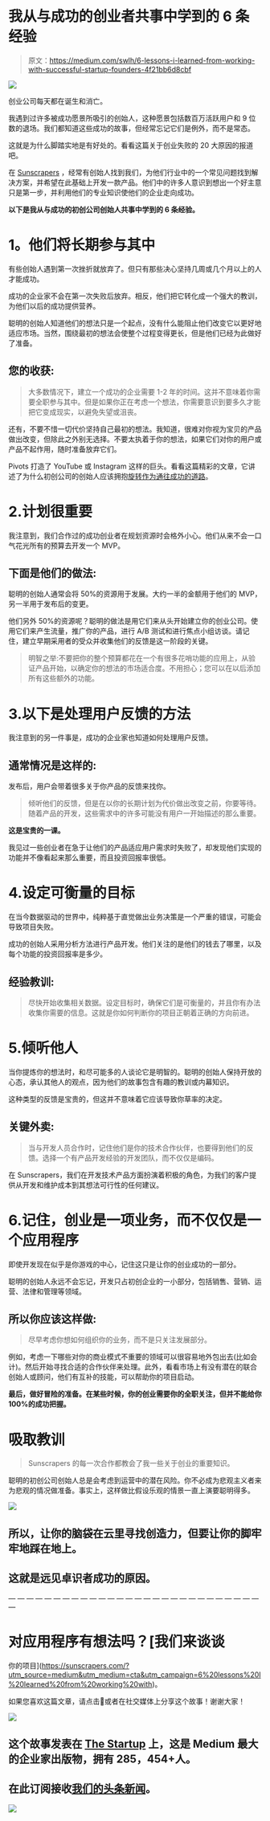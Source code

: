 # 我从与成功的创业者共事中学到的 6 条经验

> 原文：<https://medium.com/swlh/6-lessons-i-learned-from-working-with-successful-startup-founders-4f21bb6d8cbf>

![](img/8df7ffa1cb85f141a283be2b6843214e.png)

创业公司每天都在诞生和消亡。

我遇到过许多被成功愿景所吸引的创始人，这种愿景包括数百万活跃用户和 9 位数的退场。我们都知道这些成功的故事，但经常忘记它们是例外，而不是常态。

这就是为什么脚踏实地是有好处的。看看这篇关于创业失败的 20 大原因的报道吧。

在 [Sunscrapers](https://sunscrapers.com) ，经常有创始人找到我们，为他们行业中的一个常见问题找到解决方案，并希望在此基础上开发一款产品。他们中的许多人意识到想出一个好主意只是第一步，并利用他们的专业知识使他们的企业走向成功。

**以下是我从与成功的初创公司创始人共事中学到的 6 条经验。**

# **1。他们将长期参与其中**

有些创始人遇到第一次挫折就放弃了。但只有那些决心坚持几周或几个月以上的人才能成功。

成功的企业家不会在第一次失败后放弃。相反，他们把它转化成一个强大的教训，为他们以后的成功提供营养。

聪明的创始人知道他们的想法只是一个起点，没有什么能阻止他们改变它以更好地适应市场。当然，围绕最初的想法会使整个过程变得更长，但是他们已经为此做好了准备。

## 您的收获:

> 大多数情况下，建立一个成功的企业需要 1-2 年的时间。这并不意味着你需要全职参与其中。但是如果你正在考虑一个想法，你需要意识到要多久才能把它变成现实，以避免失望或沮丧。

还有，不要不惜一切代价坚持自己最初的想法。我知道，很难对你视为宝贝的产品做出改变，但除此之外别无选择。不要太执着于你的想法，如果它们对你的用户或产品不起作用，随时准备放弃它们。

Pivots 打造了 YouTube 或 Instagram 这样的巨头。看看这篇精彩的文章，它讲述了为什么初创公司的创始人应该拥抱[旋转作为通往成功的道路](https://www.kohactive.com/blog/pivoting-is-part-of-the-startup-process/)。

# 2.计划很重要

我注意到，我们合作过的成功创业者在规划资源时会格外小心。他们从来不会一口气花光所有的预算去开发一个 MVP。

## **下面是他们的做法:**

聪明的创始人通常会将 50%的资源用于发展。大约一半的金额用于他们的 MVP，另一半用于发布后的变更。

他们另外 50%的资源呢？聪明的做法是用它们来从头开始建立你的创业公司。使用它们来产生流量，推广你的产品，进行 A/B 测试和进行焦点小组访谈。请记住，建立早期采用者的受众并收集他们的反馈是这一阶段的关键。

> 明智之举:不要把你的整个预算都花在一个有很多花哨功能的应用上，从验证产品开始，以确定你的想法的市场适合度。不用担心；您可以在以后添加所有这些额外的功能。

# 3.以下是处理用户反馈的方法

我注意到的另一件事是，成功的企业家也知道如何处理用户反馈。

## **通常情况是这样的:**

发布后，用户会带着很多关于你产品的反馈来找你。

> 倾听他们的反馈，但是在以你的长期计划为代价做出改变之前，你要等待。随着产品的开发，这些需求中的许多可能没有用户一开始描述的那么重要。

**这是宝贵的一课。**

我见过一些创业者在急于让他们的产品适应用户需求时失败了，却发现他们实现的功能并不像看起来那么重要，而且投资回报率很低。

# 4.设定可衡量的目标

在当今数据驱动的世界中，纯粹基于直觉做出业务决策是一个严重的错误，可能会导致项目失败。

成功的创始人采用分析方法进行产品开发。他们关注的是他们的钱去了哪里，以及每个功能的投资回报率是多少。

## **经验教训:**

> 尽快开始收集相关数据。设定目标时，确保它们是可衡量的，并且你有办法收集你需要的信息。这就是你如何判断你的项目正朝着正确的方向前进。

# 5.倾听他人

当你提炼你的想法时，和尽可能多的人谈论它是明智的。聪明的创始人保持开放的心态，承认其他人的观点，因为他们的故事包含有趣的教训或内幕知识。

这种类型的反馈是宝贵的，但这并不意味着它应该导致你草率的决定。

## **关键外卖:**

> 当与开发人员合作时，记住他们是你的技术合作伙伴，也要得到他们的反馈。选择一个有产品开发经验的开发团队，而不仅仅是编码。

在 Sunscrapers，我们在开发技术产品方面扮演着积极的角色，为我们的客户提供从开发和维护成本到其想法可行性的任何建议。

# 6.记住，创业是一项业务，而不仅仅是一个应用程序

即使开发现在似乎是你游戏的中心，记住这只是让你的创业成功的一部分。

聪明的创始人永远不会忘记，开发只占初创企业的一小部分，包括销售、营销、运营、法律和管理等领域。

## **所以你应该这样做:**

> 尽早考虑你想如何组织你的业务，而不是只关注发展部分。

例如，考虑一下哪些对你的商业模式不重要的领域可以很容易地外包出去(比如会计)。然后开始寻找合适的合作伙伴来处理。此外，看看市场上有没有潜在的联合创始人或顾问，他们有互补的技能，可以帮助你的项目启动。

**最后，做好冒险的准备。在某些时候，你的创业需要你的全职关注，但并不能给你 100%的成功把握。**

# 吸取教训

> Sunscrapers 的每一次合作都教会了我一些关于创业的重要知识。

聪明的初创公司创始人总是会考虑到运营中的潜在风险。你不必成为悲观主义者来为悲观的情况做准备。事实上，这样做比假设乐观的情景一直上演要聪明得多。

![](img/45c165abb5851379006a52e3ce3c0471.png)

## **所以，让你的脑袋在云里寻找创造力，但要让你的脚牢牢地踩在地上。**

## 这就是远见卓识者成功的原因。

— — — — — — — — — — — — — — — — — — — — — — — — — — — — —

# 对应用程序有想法吗？[我们来谈谈
你的项目](https://sunscrapers.com/?utm_source=medium&utm_medium=cta&utm_campaign=6%20lessons%20I%20learned%20from%20working%20with)。

如果您喜欢这篇文章，请点击👏或者在社交媒体上分享这个故事！谢谢大家！

![](img/731acf26f5d44fdc58d99a6388fe935d.png)

## 这个故事发表在 [The Startup](https://medium.com/swlh) 上，这是 Medium 最大的企业家出版物，拥有 285，454+人。

## 在此订阅接收[我们的头条新闻](http://growthsupply.com/the-startup-newsletter/)。

![](img/731acf26f5d44fdc58d99a6388fe935d.png)